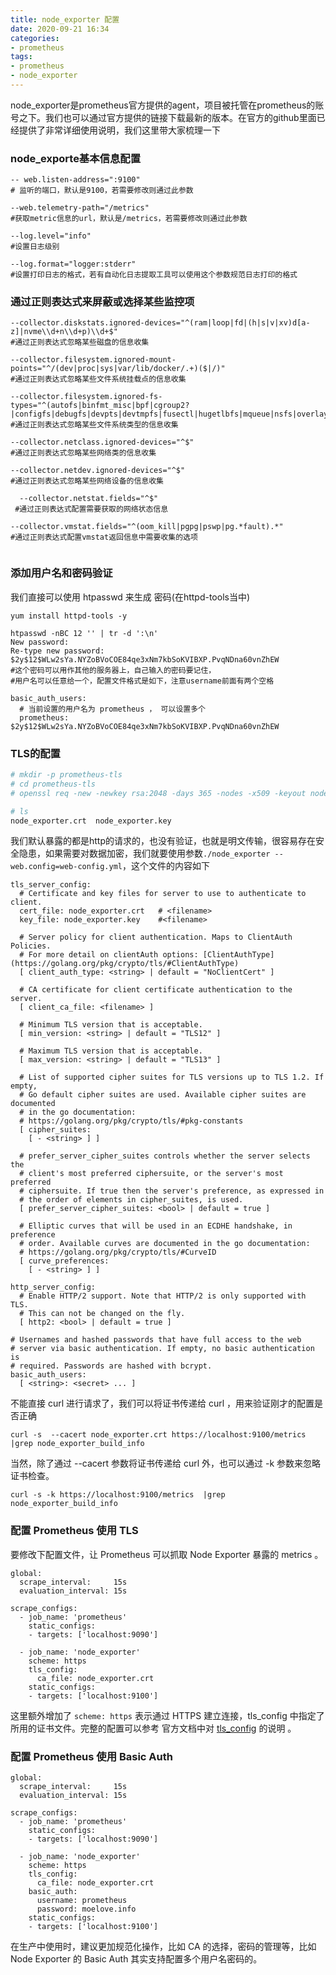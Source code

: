 ```yaml
---
title: node_exporter 配置
date: 2020-09-21 16:34
categories:
- prometheus
tags:
- prometheus
- node_exporter
---
```



node_exporter是prometheus官方提供的agent，项目被托管在prometheus的账号之下。我们也可以通过官方提供的链接下载最新的版本。在官方的github里面已经提供了非常详细使用说明，我们这里带大家梳理一下


### node_exporte基本信息配置

```
-- web.listen-address=":9100"
# 监听的端口，默认是9100，若需要修改则通过此参数

--web.telemetry-path="/metrics"  
#获取metric信息的url，默认是/metrics，若需要修改则通过此参数

--log.level="info" 
#设置日志级别

--log.format="logger:stderr"  
#设置打印日志的格式，若有自动化日志提取工具可以使用这个参数规范日志打印的格式
```


### 通过正则表达式来屏蔽或选择某些监控项
```
--collector.diskstats.ignored-devices="^(ram|loop|fd|(h|s|v|xv)d[a-z]|nvme\\d+n\\d+p)\\d+$"
#通过正则表达式忽略某些磁盘的信息收集

--collector.filesystem.ignored-mount-points="^/(dev|proc|sys|var/lib/docker/.+)($|/)"  
#通过正则表达式忽略某些文件系统挂载点的信息收集

--collector.filesystem.ignored-fs-types="^(autofs|binfmt_misc|bpf|cgroup2?|configfs|debugfs|devpts|devtmpfs|fusectl|hugetlbfs|mqueue|nsfs|overlay|proc|procfs|pstore|rpc_pipefs|securityfs|selinuxfs|squashfs|sysfs|tracefs)$"  
#通过正则表达式忽略某些文件系统类型的信息收集

--collector.netclass.ignored-devices="^$"  
#通过正则表达式忽略某些网络类的信息收集

--collector.netdev.ignored-devices="^$"  
#通过正则表达式忽略某些网络设备的信息收集

  --collector.netstat.fields="^$"
 #通过正则表达式配置需要获取的网络状态信息
 
--collector.vmstat.fields="^(oom_kill|pgpg|pswp|pg.*fault).*" 
#通过正则表达式配置vmstat返回信息中需要收集的选项
```

```

````

### 添加用户名和密码验证

我们直接可以使用 htpasswd 来生成 密码(在httpd-tools当中)
```
yum install httpd-tools -y

htpasswd -nBC 12 '' | tr -d ':\n'       
New password:
Re-type new password:                                              
$2y$12$WLw2sYa.NYZoBVoCOE84qe3xNm7kbSoKVIBXP.PvqNDna60vnZhEW
#这个密码可以用作其他的服务器上，自己输入的密码要记住，
#用户名可以任意给一个，配置文件格式是如下，注意username前面有两个空格

basic_auth_users:
  # 当前设置的用户名为 prometheus ， 可以设置多个
  prometheus: $2y$12$WLw2sYa.NYZoBVoCOE84qe3xNm7kbSoKVIBXP.PvqNDna60vnZhEW
```



### TLS的配置
```bash
# mkdir -p prometheus-tls
# cd prometheus-tls
# openssl req -new -newkey rsa:2048 -days 365 -nodes -x509 -keyout node_exporter.key -out node_exporter.crt -subj "/C=CN/ST=Beijing/L=Beijing/O=Moelove.info/CN=localhost"

# ls
node_exporter.crt  node_exporter.key
```


我们默认暴露的都是http的请求的，也没有验证，也就是明文传输，很容易存在安全隐患，如果需要对数据加密，我们就要使用参数`./node_exporter --web.config=web-config.yml`，这个文件的内容如下
```
tls_server_config:
  # Certificate and key files for server to use to authenticate to client.
  cert_file: node_exporter.crt   # <filename>
  key_file: node_exporter.key    #<filename>

  # Server policy for client authentication. Maps to ClientAuth Policies.
  # For more detail on clientAuth options: [ClientAuthType](https://golang.org/pkg/crypto/tls/#ClientAuthType)
  [ client_auth_type: <string> | default = "NoClientCert" ]

  # CA certificate for client certificate authentication to the server.
  [ client_ca_file: <filename> ]

  # Minimum TLS version that is acceptable.
  [ min_version: <string> | default = "TLS12" ]

  # Maximum TLS version that is acceptable.
  [ max_version: <string> | default = "TLS13" ]

  # List of supported cipher suites for TLS versions up to TLS 1.2. If empty,
  # Go default cipher suites are used. Available cipher suites are documented
  # in the go documentation:
  # https://golang.org/pkg/crypto/tls/#pkg-constants
  [ cipher_suites:
    [ - <string> ] ]

  # prefer_server_cipher_suites controls whether the server selects the
  # client's most preferred ciphersuite, or the server's most preferred
  # ciphersuite. If true then the server's preference, as expressed in
  # the order of elements in cipher_suites, is used.
  [ prefer_server_cipher_suites: <bool> | default = true ]

  # Elliptic curves that will be used in an ECDHE handshake, in preference
  # order. Available curves are documented in the go documentation:
  # https://golang.org/pkg/crypto/tls/#CurveID
  [ curve_preferences:
    [ - <string> ] ]

http_server_config:
  # Enable HTTP/2 support. Note that HTTP/2 is only supported with TLS.
  # This can not be changed on the fly.
  [ http2: <bool> | default = true ]

# Usernames and hashed passwords that have full access to the web
# server via basic authentication. If empty, no basic authentication is
# required. Passwords are hashed with bcrypt.
basic_auth_users:
  [ <string>: <secret> ... ]
```


不能直接 curl 进行请求了，我们可以将证书传递给 curl ，用来验证刚才的配置是否正确
```
curl -s  --cacert node_exporter.crt https://localhost:9100/metrics  |grep node_exporter_build_info
```

当然，除了通过 --cacert 参数将证书传递给 curl 外，也可以通过 -k 参数来忽略证书检查。
```
curl -s -k https://localhost:9100/metrics  |grep node_exporter_build_info        
```

### 配置 Prometheus 使用 TLS
要修改下配置文件，让 Prometheus 可以抓取 Node Exporter 暴露的 metrics 。

```
global:
  scrape_interval:     15s 
  evaluation_interval: 15s 

scrape_configs:
  - job_name: 'prometheus'
    static_configs:
    - targets: ['localhost:9090']

  - job_name: 'node_exporter'
    scheme: https
    tls_config:
      ca_file: node_exporter.crt
    static_configs:
    - targets: ['localhost:9100']
```

这里额外增加了 `scheme: https`  表示通过 HTTPS 建立连接，tls_config 中指定了所用的证书文件。完整的配置可以参考 官方文档中对 [tls_config](https://prometheus.io/docs/prometheus/latest/configuration/configuration/#tls_config) 的说明 。



### 配置 Prometheus 使用 Basic Auth
```
global:
  scrape_interval:     15s 
  evaluation_interval: 15s 

scrape_configs:
  - job_name: 'prometheus'
    static_configs:
    - targets: ['localhost:9090']

  - job_name: 'node_exporter'
    scheme: https
    tls_config:
      ca_file: node_exporter.crt
    basic_auth:
      username: prometheus
      password: moelove.info
    static_configs:
    - targets: ['localhost:9100']
```

在生产中使用时，建议更加规范化操作，比如 CA 的选择，密码的管理等，比如 Node Exporter 的 Basic Auth 其实支持配置多个用户名密码的。

